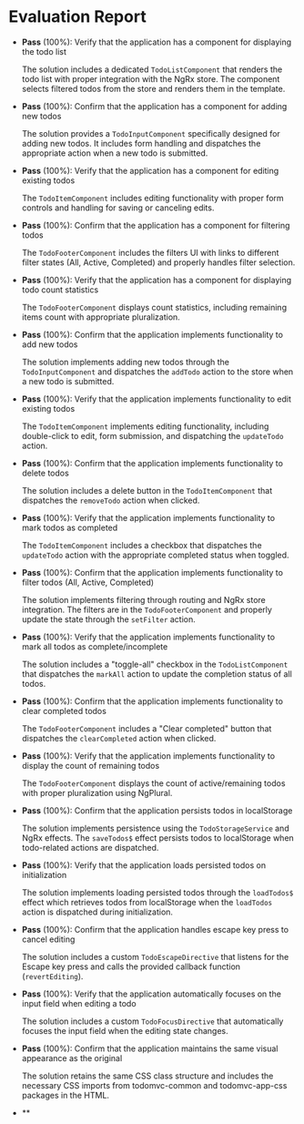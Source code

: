 # Evaluation Report

- **Pass** (100%): Verify that the application has a component for displaying the todo list
  
  The solution includes a dedicated `TodoListComponent` that renders the todo list with proper integration with the NgRx store. The component selects filtered todos from the store and renders them in the template.

- **Pass** (100%): Confirm that the application has a component for adding new todos
  
  The solution provides a `TodoInputComponent` specifically designed for adding new todos. It includes form handling and dispatches the appropriate action when a new todo is submitted.

- **Pass** (100%): Verify that the application has a component for editing existing todos
  
  The `TodoItemComponent` includes editing functionality with proper form controls and handling for saving or canceling edits.

- **Pass** (100%): Confirm that the application has a component for filtering todos
  
  The `TodoFooterComponent` includes the filters UI with links to different filter states (All, Active, Completed) and properly handles filter selection.

- **Pass** (100%): Verify that the application has a component for displaying todo count statistics
  
  The `TodoFooterComponent` displays count statistics, including remaining items count with appropriate pluralization.

- **Pass** (100%): Confirm that the application implements functionality to add new todos
  
  The solution implements adding new todos through the `TodoInputComponent` and dispatches the `addTodo` action to the store when a new todo is submitted.

- **Pass** (100%): Verify that the application implements functionality to edit existing todos
  
  The `TodoItemComponent` implements editing functionality, including double-click to edit, form submission, and dispatching the `updateTodo` action.

- **Pass** (100%): Confirm that the application implements functionality to delete todos
  
  The solution includes a delete button in the `TodoItemComponent` that dispatches the `removeTodo` action when clicked.

- **Pass** (100%): Verify that the application implements functionality to mark todos as completed
  
  The `TodoItemComponent` includes a checkbox that dispatches the `updateTodo` action with the appropriate completed status when toggled.

- **Pass** (100%): Confirm that the application implements functionality to filter todos (All, Active, Completed)
  
  The solution implements filtering through routing and NgRx store integration. The filters are in the `TodoFooterComponent` and properly update the state through the `setFilter` action.

- **Pass** (100%): Verify that the application implements functionality to mark all todos as complete/incomplete
  
  The solution includes a "toggle-all" checkbox in the `TodoListComponent` that dispatches the `markAll` action to update the completion status of all todos.

- **Pass** (100%): Confirm that the application implements functionality to clear completed todos
  
  The `TodoFooterComponent` includes a "Clear completed" button that dispatches the `clearCompleted` action when clicked.

- **Pass** (100%): Verify that the application implements functionality to display the count of remaining todos
  
  The `TodoFooterComponent` displays the count of active/remaining todos with proper pluralization using NgPlural.

- **Pass** (100%): Confirm that the application persists todos in localStorage
  
  The solution implements persistence using the `TodoStorageService` and NgRx effects. The `saveTodos$` effect persists todos to localStorage when todo-related actions are dispatched.

- **Pass** (100%): Verify that the application loads persisted todos on initialization
  
  The solution implements loading persisted todos through the `loadTodos$` effect which retrieves todos from localStorage when the `loadTodos` action is dispatched during initialization.

- **Pass** (100%): Confirm that the application handles escape key press to cancel editing
  
  The solution includes a custom `TodoEscapeDirective` that listens for the Escape key press and calls the provided callback function (`revertEditing`).

- **Pass** (100%): Verify that the application automatically focuses on the input field when editing a todo
  
  The solution includes a custom `TodoFocusDirective` that automatically focuses the input field when the editing state changes.

- **Pass** (100%): Confirm that the application maintains the same visual appearance as the original
  
  The solution retains the same CSS class structure and includes the necessary CSS imports from todomvc-common and todomvc-app-css packages in the HTML.

- **